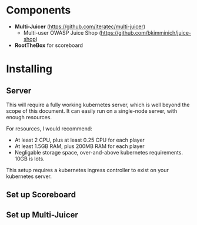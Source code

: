 # Components

 - **Multi-Juicer** (https://github.com/iteratec/multi-juicer)
   - Multi-user OWASP Juice Shop (https://github.com/bkimminich/juice-shop)
 - **RootTheBox** for scoreboard

# Installing

## Server

This will require a fully working kubernetes server, which is well beyond the scope of this document.
It can easily run on a single-node server, with enough resources.

For resources, I would recommend:
 - At least 2 CPU, plus at least 0.25 CPU for each player
 - At least 1.5GB RAM, plus 200MB RAM for each player
 - Negligable storage space, over-and-above kubernetes requirements. 10GB is lots.

This setup requires a kubernetes ingress controller to exist on your kubernetes server.

## Set up Scoreboard

## Set up Multi-Juicer